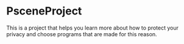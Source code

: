 # PsceneProject
This is a project that helps you learn more about how to protect your privacy and choose programs that are made for this reason.
